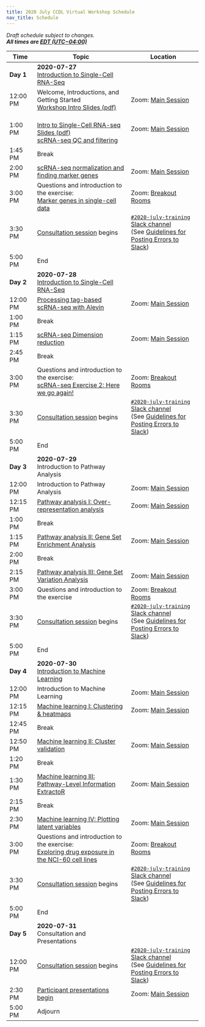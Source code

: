 ```yaml
---
title: 2020 July CCDL Virtual Workshop Schedule
nav_title: Schedule
---
```


<!--See an example from a past virtual workshop here: https://github.com/AlexsLemonade/2020-may-training/wiki/Schedule --> 

*Draft schedule subject to changes.* <br>
__*All times are [EDT (UTC−04:00)](https://www.timeanddate.com/time/zones/edt)*__

| Time        | Topic                                          | Location |
|-------------|------------------------------------------------|----------|
| **Day 1**   | **2020-07-27** <br> [Introduction to Single-Cell RNA-Seq](https://github.com/AlexsLemonade/training-modules/blob/{{site.release_tag}}/scRNA-seq/README.md) |  |
| 12:00 PM    | Welcome, Introductions, and Getting Started <br> [Workshop Intro Slides (pdf)](../slides/2020-07-27_CCDL_Workshop_Intro.pdf) | Zoom: [Main Session](../virtual-setup/zoom-procedures.md#joining-a-zoom-call) |
| 1:00 PM     | <br> [Intro to Single-Cell RNA-seq Slides (pdf)](../slides/2020-07-27_Intro_to_scRNA-seq.pdf) <br> [scRNA-seq QC and filtering](https://htmlpreview.github.io/?https://github.com/AlexsLemonade/training-modules/blob/{{site.release_tag}}/scRNA-seq/01-filtering_scRNA-seq.nb.html) | Zoom: [Main Session](../virtual-setup/zoom-procedures.md#joining-a-zoom-call) |
| 1:45 PM     | Break | |
| 2:00 PM     | [scRNA-seq normalization and finding marker genes](https://htmlpreview.github.io/?https://github.com/AlexsLemonade/training-modules/blob/{{site.release_tag}}/scRNA-seq/02-normalizing_scRNA-seq.nb.html) | Zoom: [Main Session](../virtual-setup/zoom-procedures.md#joining-a-zoom-call) |
| 3:00 PM     | Questions and introduction to the exercise: <br> [Marker genes in single-cell data](https://github.com/AlexsLemonade/training-modules/blob/{{site.release_tag}}/scRNA-seq/03-scrnaseq_day1_exercise.Rmd) | Zoom: [Breakout Rooms](../virtual-setup/zoom-procedures.md#using-zoom-breakout-rooms) |
| 3:30 PM     | [Consultation session](workshop-structure.md#consultation-sessions) begins | [`#2020-july-training` Slack channel](../virtual-setup/slack-procedures.md#general-use) <br> (See [Guidelines for Posting Errors to Slack](posting-errors-guidelines.md)) |
| 5:00 PM     | End             |
| **Day 2**   | **2020-07-28** <br> [Introduction to Single-Cell RNA-Seq](https://github.com/AlexsLemonade/training-modules/blob/{{site.release_tag}}/scRNA-seq/README.md) |
| 12:00 PM    | [Processing tag-based scRNA-seq with Alevin](https://htmlpreview.github.io/?https://github.com/AlexsLemonade/training-modules/blob/{{site.release_tag}}/scRNA-seq/04-tag-based_scRNA-seq_processing.nb.html) | Zoom: [Main Session](../virtual-setup/zoom-procedures.md#joining-a-zoom-call) |
| 1:00 PM     | Break | |
| 1:15 PM     | [scRNA-seq Dimension reduction](https://htmlpreview.github.io/?https://github.com/AlexsLemonade/training-modules/blob/{{site.release_tag}}/scRNA-seq/05-dimension_reduction_scRNA-seq.nb.html) |  Zoom: [Main Session](../virtual-setup/zoom-procedures.md#joining-a-zoom-call) |
| 2:45 PM     | Break | | 
| 3:00 PM     | Questions and introduction to the exercise: <br> [scRNA-seq Exercise 2: Here we go again!](https://github.com/AlexsLemonade/training-modules/blob/{{site.release_tage}}/scRNA-seq/06-scrnaseq_day2_exercise.Rmd) | Zoom: [Breakout Rooms](../virtual-setup/zoom-procedures.md#using-zoom-breakout-rooms) | 
| 3:30 PM     | [Consultation session](workshop-structure.md#consultation-sessions)  begins | [`#2020-july-training` Slack channel](../virtual-setup/slack-procedures.md#general-use) <br> (See [Guidelines for Posting Errors to Slack](posting-errors-guidelines.md)) |
| 5:00 PM     | End | |
| **Day 3**   | **2020-07-29** <br> Introduction to Pathway Analysis |   |
| 12:00 PM    | Introduction to Pathway Analysis | Zoom: [Main Session](../virtual-setup/zoom-procedures.md#joining-a-zoom-call) |
| 12:15 PM    | [Pathway analysis I: Over-representation analysis](https://htmlpreview.github.io/?https://github.com/AlexsLemonade/training-modules/blob/{{site.release_tag}}/pathway-analysis/01-overrepresentation_analysis.nb.html) | Zoom: [Main Session](../virtual-setup/zoom-procedures.md#joining-a-zoom-call) |
| 1:00 PM     | Break | |
| 1:15 PM     | [Pathway analysis II: Gene Set Enrichment Analysis](https://htmlpreview.github.io/?https://github.com/AlexsLemonade/training-modules/blob/{{site.release_tag}}/pathway-analysis/02-gene_set_enrichment_analysis.nb.html) | Zoom: [Main Session](../virtual-setup/zoom-procedures.md#joining-a-zoom-call) | 
| 2:00 PM     | Break | |
| 2:15 PM     | [Pathway analysis III: Gene Set Variation Analysis](https://htmlpreview.github.io/?https://github.com/AlexsLemonade/training-modules/blob/{{site.release_tag}}/pathway-analysis/03-gene_set_variation_analysis.nb.html) |  Zoom: [Main Session](../virtual-setup/zoom-procedures.md#joining-a-zoom-call) |
| 3:00 PM     | Questions and introduction to the exercise | Zoom: [Breakout Rooms](../virtual-setup/zoom-procedures.md#using-zoom-breakout-rooms) | 
| 3:30 PM     | [Consultation session](workshop-structure.md#consultation-sessions)  begins | [`#2020-july-training` Slack channel](../virtual-setup/slack-procedures.md#general-use) <br> (See [Guidelines for Posting Errors to Slack](posting-errors-guidelines.md)) |
| 5:00 PM     | End | |
| **Day 4**   | **2020-07-30** <br> [Introduction to Machine Learning](https://github.com/AlexsLemonade/training-modules/blob/{{site.release_tag}}/machine-learning/README.md) | 
| 12:00 PM    | Introduction to Machine Learning | Zoom: [Main Session](../virtual-setup/zoom-procedures.md#joining-a-zoom-call) |
| 12:15 PM    | [Machine learning I: Clustering & heatmaps](https://htmlpreview.github.io/?https://github.com/AlexsLemonade/training-modules/blob/{{site.release_tag}}/machine-learning/01-openpbta_heatmap.nb.html) | Zoom: [Main Session](../virtual-setup/zoom-procedures.md#joining-a-zoom-call) |
| 12:45 PM    | Break | |
| 12:50 PM     | [Machine learning II: Cluster validation](https://htmlpreview.github.io/?https://github.com/AlexsLemonade/training-modules/blob/{{site.release_tag}}/machine-learning/02-openpbta_consensus_clustering.nb.html) | Zoom: [Main Session](../virtual-setup/zoom-procedures.md#joining-a-zoom-call) |
| 1:20 PM     | Break | |
| 1:30 PM     | [Machine learning III: Pathway-Level Information ExtractoR](https://htmlpreview.github.io/?https://github.com/AlexsLemonade/training-modules/blob/{{site.release_tag}}/machine-learning/03-openpbta_PLIER.nb.html) | Zoom: [Main Session](../virtual-setup/zoom-procedures.md#joining-a-zoom-call) |
| 2:15 PM     | Break | |
| 2:30 PM     | [Machine learning IV: Plotting latent variables](https://htmlpreview.github.io/?https://github.com/AlexsLemonade/training-modules/blob/{{site.release_tag}}/machine-learning/04-openpbta_plot_LV.nb.html) | Zoom: [Main Session](../virtual-setup/zoom-procedures.md#joining-a-zoom-call) |
| 3:00 PM     | Questions and introduction to the exercise: <br> [Exploring drug exposure in the NCI-60 cell lines](https://github.com/AlexsLemonade/training-modules/blob/{{site.release_tag}}/machine-learning/05-machine_learning_exercise.Rmd) | Zoom: [Breakout Rooms](../virtual-setup/zoom-procedures.md#using-zoom-breakout-rooms) | 
| 3:30 PM     | [Consultation session](workshop-structure.md#consultation-sessions)  begins | [`#2020-july-training` Slack channel](../virtual-setup/slack-procedures.md#general-use) <br> (See [Guidelines for Posting Errors to Slack](posting-errors-guidelines.md)) |
| 5:00 PM     | End | |  
| **Day 5**   | **2020-07-31** <br> Consultation and Presentations |     
| 12:00 PM    | [Consultation session](workshop-structure.md#consultation-sessions)  begins | [`#2020-july-training` Slack channel](../virtual-setup/slack-procedures.md#general-use) <br> (See [Guidelines for Posting Errors to Slack](posting-errors-guidelines.md)) |
| 2:30 PM     | [Participant presentations begin](workshop-structure.md#presentations) | Zoom: [Main Session](../virtual-setup/zoom-procedures.md#joining-a-zoom-call) |
| 5:00 PM     | Adjourn   |
